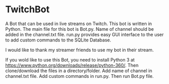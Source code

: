 # TwitchBot
A Bot that can be used in live streams on Twitch. This bot is written in Python. The main file for this bot is Bot.py. Name of channel should be added in the channel.txt file. run.py provides easy GUI interface to the user to add custom commands to the SQLite Database.

I would like to thank my streamer friends to use my bot in their stream. 

If you wold like to use this Bot, you need to install Python 3 at https://www.python.org/downloads/release/python-360/. Then clone/download the files in a directory/folder. Add name of channel in channel.txt file. Add custom commands in run.py. Then run Bot.py file.  
